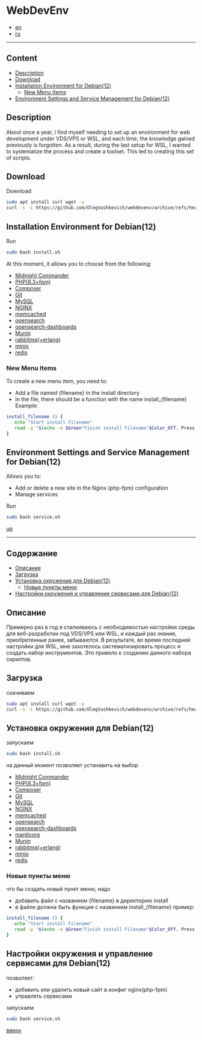 # WebDevEnv
- [en](#content)
- [ru](#содержание)
---
## Content
- [Description](#description)
- [Download](#download)
- [Installation Environment for Debian(12)](#installation-environment-for-debian12)
    - [New Menu Items](#new-menu-items)
- [Environment Settings and Service Management for Debian(12)](#environment-settings-and-service-management-for-debian12)

## Description

About once a year, I find myself needing to set up an environment for web development under VDS/VPS or WSL, and each time, the knowledge gained previously is forgotten. As a result, during the last setup for WSL, I wanted to systematize the process and create a toolset. This led to creating this set of scripts.

## Download

Download
```bash
sudo apt install curl wget -y
curl -s -L https://github.com/OlegVashkevich/webdevenv/archive/refs/heads/master.tar.gz | tar -xz && mv webdevenv-master webdevenv && cd webdevenv
```

## Installation Environment for Debian(12)

Run
```bash
sudo bash install.sh
```
At this moment, it allows you to choose from the following:

- [Midnight Commander](install/midnightcommander.sh)
- [PHP(8.3+fpm)](install/php.sh)
- [Composer](install/composer.sh)
- [Git](install/git.sh)
- [MySQL](install/mysql.sh)
- [NGINX](install/nginx.sh)
- [memcached](install/memcached.sh)
- [opensearch](install/opensearch.sh)
- [opensearch-dashboards](install/dashboards.sh)
- [Munin](install/munin.sh)
- [rabbitmq(+erlang)](install/rabbitmq.sh)
- [minio](install/minio.sh)
- [redis](install/redis.sh)

### New Menu Items

To create a new menu item, you need to:
 - Add a file named {filename} in the install directory
 - In the file, there should be a function with the name install_{filename}
 Example:
 ```bash
 install_filename () {
    echo "Start install Filename"
    read -p "$(echo -e $Green"Finish install Filename"$Color_Off. Press enter to continue)"
 }
 ```

 ## Environment Settings and Service Management for Debian(12)

Allows you to:
- Add or delete a new site in the Nginx (php-fpm) configuration
- Manage services

Run
```bash
sudo bash service.sh
```

[up](#webdevenv)

---
## Содержание
- [Описание](#описание)
- [Загрузка](#загрузка)
- [Установка окружения для Debian(12)](#установка-окружения-для-debian12)
    - [Новые пункты меню](#установка-окружения-для-debian12)
- [Настройки окружения и управление сервисами для Debian(12)](#настройки-окружения-и-управление-сервисами-для-debian12)
## Описание

Примерно раз в год я сталкиваюсь с необходимостью настройки среды для веб-разработки под VDS/VPS или WSL, и каждый раз знания, приобретенные ранее, забываются. В результате, во время последней настройки для WSL, мне захотелось систематизировать процесс и создать набор инструментов. Это привело к созданию данного набора скриптов.

## Загрузка

скачиваем
```bash
sudo apt install curl wget -y
curl -s -L https://github.com/OlegVashkevich/webdevenv/archive/refs/heads/master.tar.gz | tar -xz && mv webdevenv-master webdevenv && cd webdevenv
```

## Установка окружения для Debian(12)

запускаем
```bash
sudo bash install.sh
```
на данный момент позволяет устанавить на выбор 

- [Midnight Commander](install/midnightcommander.sh)
- [PHP(8.3+fpm)](install/php.sh)
- [Composer](install/composer.sh)
- [Git](install/git.sh)
- [MySQL](install/mysql.sh)
- [NGINX](install/nginx.sh)
- [memcached](install/memcached.sh)
- [opensearch](install/opensearch.sh)
- [opensearch-dashboards](install/dashboards.sh)
- [manticore](install/manticore.sh)
- [Munin](install/munin.sh)
- [rabbitmq(+erlang)](install/rabbitmq.sh)
- [minio](install/minio.sh)
- [redis](install/redis.sh)

### Новые пункты меню

что бы создать новый пункт меню, надо
 - добавить файл c названием {filename} в директорию install
 - в файле должна быть функция с названием install_{filename}
 пример:
 ```bash
 install_filename () {
    echo "Start install Filename"
    read -p "$(echo -e $Green"Finish install Filename"$Color_Off. Press enter to continue)"
 }
 ```

 ## Настройки окружения и управление сервисами для Debian(12)

позволяет: 
- добавить или удалить новый сайт в конфиг nginx(php-fpm)
- управлять сервисами

запускаем
```bash
sudo bash service.sh
```
[вверх](#webdevenv)

